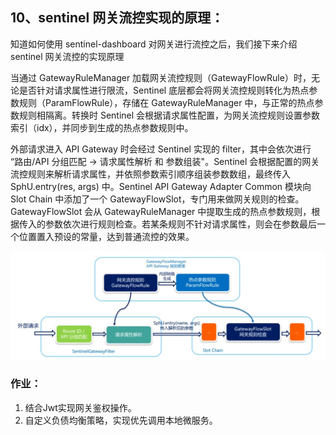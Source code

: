 ## 10、sentinel 网关流控实现的原理：

知道如何使用 sentinel-dashboard 对网关进行流控之后，我们接下来介绍 sentinel 网关流控的实现原理

当通过 GatewayRuleManager 加载网关流控规则（GatewayFlowRule）时，无论是否针对请求属性进行限流，Sentinel 底层都会将网关流控规则转化为热点参数规则（ParamFlowRule），存储在 GatewayRuleManager 中，与正常的热点参数规则相隔离。转换时 Sentinel 会根据请求属性配置，为网关流控规则设置参数索引（idx），并同步到生成的热点参数规则中。

外部请求进入 API Gateway 时会经过 Sentinel 实现的 filter，其中会依次进行 “路由/API 分组匹配 -> 请求属性解析 和 参数组装"。Sentinel 会根据配置的网关流控规则来解析请求属性，并依照参数索引顺序组装参数数组，最终传入 SphU.entry(res, args) 中。Sentinel API Gateway Adapter Common 模块向 Slot Chain 中添加了一个 GatewayFlowSlot，专门用来做网关规则的检查。GatewayFlowSlot 会从 GatewayRuleManager 中提取生成的热点参数规则，根据传入的参数依次进行规则检查。若某条规则不针对请求属性，则会在参数最后一个位置置入预设的常量，达到普通流控的效果。

![img](./assets/10、sentinel-网关流控实现的原理：/641c354ea682492fcccdfb10.jpg)

### 作业：

1. 结合Jwt实现网关鉴权操作。
2. 自定义负债均衡策略，实现优先调用本地微服务。

